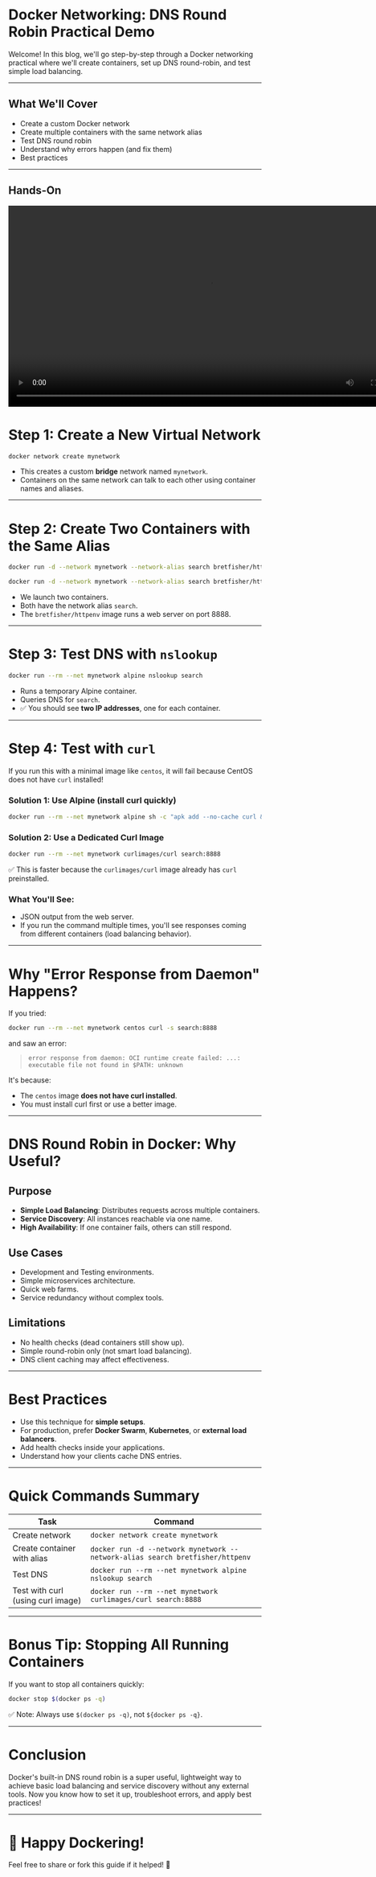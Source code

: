# Docker Networking: DNS Round Robin Practical Demo

Welcome! In this blog, we'll go step-by-step through a Docker networking practical where we'll create containers, set up DNS round-robin, and test simple load balancing.

---

## What We'll Cover

- Create a custom Docker network
- Create multiple containers with the same network alias
- Test DNS round robin
- Understand why errors happen (and fix them)
- Best practices

---
## Hands-On
<video src="dns-roundrobin.webm" controls width="800"></video>

# Step 1: Create a New Virtual Network

```bash
docker network create mynetwork
```

- This creates a custom **bridge** network named `mynetwork`.
- Containers on the same network can talk to each other using container names and aliases.

---

# Step 2: Create Two Containers with the Same Alias

```bash
docker run -d --network mynetwork --network-alias search bretfisher/httpenv

docker run -d --network mynetwork --network-alias search bretfisher/httpenv
```

- We launch two containers.
- Both have the network alias `search`.
- The `bretfisher/httpenv` image runs a web server on port 8888.

---

# Step 3: Test DNS with `nslookup`

```bash
docker run --rm --net mynetwork alpine nslookup search
```

- Runs a temporary Alpine container.
- Queries DNS for `search`.
- ✅ You should see **two IP addresses**, one for each container.

---

# Step 4: Test with `curl`

If you run this with a minimal image like `centos`, it will fail because CentOS does not have `curl` installed!

### Solution 1: Use Alpine (install curl quickly)

```bash
docker run --rm --net mynetwork alpine sh -c "apk add --no-cache curl && curl -s search:8888"
```

### Solution 2: Use a Dedicated Curl Image

```bash
docker run --rm --net mynetwork curlimages/curl search:8888
```

✅ This is faster because the `curlimages/curl` image already has `curl` preinstalled.

### What You'll See:

- JSON output from the web server.
- If you run the command multiple times, you'll see responses coming from different containers (load balancing behavior).

---

# Why "Error Response from Daemon" Happens?

If you tried:

```bash
docker run --rm --net mynetwork centos curl -s search:8888
```

and saw an error:

> `error response from daemon: OCI runtime create failed: ...: executable file not found in $PATH: unknown`

It's because:

- The `centos` image **does not have curl installed**.
- You must install curl first or use a better image.

---

# DNS Round Robin in Docker: Why Useful?

## Purpose

- **Simple Load Balancing**: Distributes requests across multiple containers.
- **Service Discovery**: All instances reachable via one name.
- **High Availability**: If one container fails, others can still respond.

## Use Cases

- Development and Testing environments.
- Simple microservices architecture.
- Quick web farms.
- Service redundancy without complex tools.

## Limitations

- No health checks (dead containers still show up).
- Simple round-robin only (not smart load balancing).
- DNS client caching may affect effectiveness.

---

# Best Practices

- Use this technique for **simple setups**.
- For production, prefer **Docker Swarm**, **Kubernetes**, or **external load balancers**.
- Add health checks inside your applications.
- Understand how your clients cache DNS entries.

---

# Quick Commands Summary

| Task                              | Command                                                  |
|-----------------------------------|----------------------------------------------------------|
| Create network                    | `docker network create mynetwork`                       |
| Create container with alias       | `docker run -d --network mynetwork --network-alias search bretfisher/httpenv` |
| Test DNS                          | `docker run --rm --net mynetwork alpine nslookup search` |
| Test with curl (using curl image)  | `docker run --rm --net mynetwork curlimages/curl search:8888` |

---

# Bonus Tip: Stopping All Running Containers

If you want to stop all containers quickly:

```bash
docker stop $(docker ps -q)
```

✅ Note: Always use `$(docker ps -q)`, not `${docker ps -q}`.

---

# Conclusion

Docker's built-in DNS round robin is a super useful, lightweight way to achieve basic load balancing and service discovery without any external tools. Now you know how to set it up, troubleshoot errors, and apply best practices!

---

# 🚀 Happy Dockering!

Feel free to share or fork this guide if it helped! 🙌

